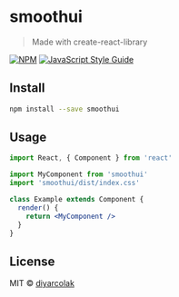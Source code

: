 # smoothui

> Made with create-react-library

[![NPM](https://img.shields.io/npm/v/smoothui.svg)](https://www.npmjs.com/package/smoothui) [![JavaScript Style Guide](https://img.shields.io/badge/code_style-standard-brightgreen.svg)](https://standardjs.com)

## Install

```bash
npm install --save smoothui
```

## Usage

```jsx
import React, { Component } from 'react'

import MyComponent from 'smoothui'
import 'smoothui/dist/index.css'

class Example extends Component {
  render() {
    return <MyComponent />
  }
}
```

## License

MIT © [diyarcolak](https://github.com/diyarcolak)

